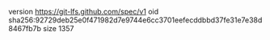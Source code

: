 version https://git-lfs.github.com/spec/v1
oid sha256:92729deb25e0f471982d7e9744e6cc3701eefecddbbd37fe31e7e38d8467fb7b
size 1357

